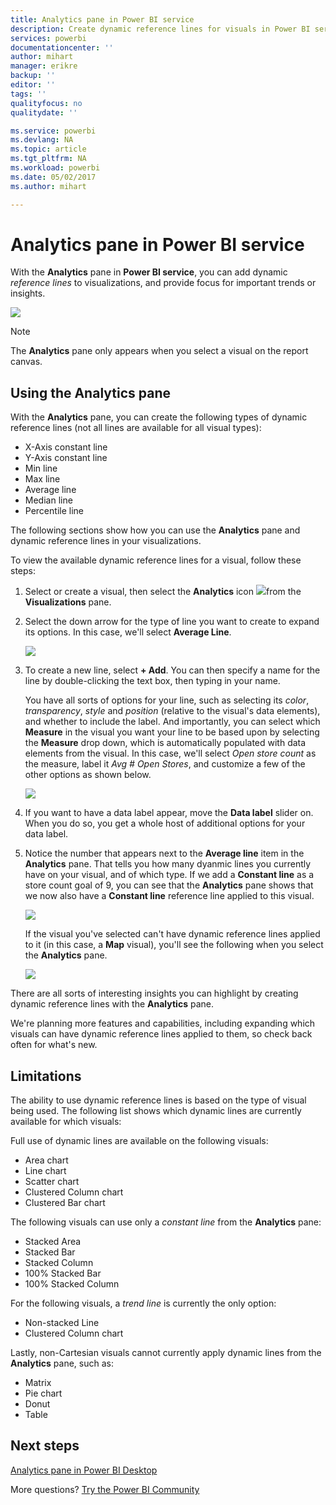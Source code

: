 ```yaml
---
title: Analytics pane in Power BI service
description: Create dynamic reference lines for visuals in Power BI service
services: powerbi
documentationcenter: ''
author: mihart
manager: erikre
backup: ''
editor: ''
tags: ''
qualityfocus: no
qualitydate: ''

ms.service: powerbi
ms.devlang: NA
ms.topic: article
ms.tgt_pltfrm: NA
ms.workload: powerbi
ms.date: 05/02/2017
ms.author: mihart

---
```

# Analytics pane in Power BI service
With the **Analytics** pane in **Power BI service**, you can add dynamic *reference
lines* to visualizations, and provide focus for important trends or insights.

![](media/powerbi-service-analytics-pane/power-bi-analytics-pane.png)

> [!NOTE]
> The **Analytics** pane only appears when you select a visual on the report canvas.
> 
> 

## Using the Analytics pane
With the **Analytics** pane, you can create the following types of dynamic reference lines (not all lines are available for all visual types):

* X-Axis constant line
* Y-Axis constant line
* Min line
* Max line
* Average line
* Median line
* Percentile line

The following sections show how you can use the **Analytics** pane and dynamic reference lines in your visualizations.

To view the available dynamic reference lines for a visual, follow these steps:

1. Select or create a visual, then select the **Analytics** icon
   ![](media/powerbi-service-analytics-pane/power-bi-analytics-icon.png)from the **Visualizations** pane.
2. Select the down arrow for the type of line you want to create to expand its options. In this case, we'll select **Average Line**.
   
   ![](media/powerbi-service-analytics-pane/power-bi-add.png)
3. To create a new line, select **+ Add**. You can then specify a name for the line by double-clicking the text box, then typing in your name.
   
   You have all sorts of options for your line, such as selecting its *color*, *transparency*,
   *style* and *position* (relative to the visual's data elements), and whether to include the label. And importantly, you can select which **Measure** in the visual you want your line to be based upon by selecting the **Measure** drop down, which is automatically populated with data elements from the visual. In this case, we'll select *Open store count* as the measure, label it *Avg # Open Stores*, and customize a few of the other options as shown below.
   
   ![](media/powerbi-service-analytics-pane/power-bi-average-line.png)
4. If you want to have a data label appear, move the **Data label** slider on. When you do so, you get a whole host of additional options for your data label.
5. Notice the number that appears next to the **Average line** item in the **Analytics** pane. That tells you how many dyanmic lines you currently have on your visual, and of which type. If we add a **Constant line** as a store count goal of 9, you can see that the **Analytics** pane shows that we now also have a **Constant line** reference line applied to this visual.
   
   ![](media/powerbi-service-analytics-pane/power-bi-reference-lines.png)
   
   If the visual you've selected can't have dynamic reference lines applied to it (in this case, a **Map** visual), you'll see the following when you select the **Analytics** pane.
   
   ![](media/powerbi-service-analytics-pane/power-bi-no-lines.png)

There are all sorts of interesting insights you can highlight by creating dynamic reference lines with the **Analytics** pane.

We're planning more features and capabilities, including expanding which visuals can have dynamic reference lines applied to them, so check back often for what's new.

## Limitations
The ability to use dynamic reference lines is based on the type of visual being used. The following list shows which dynamic lines are currently available for which visuals:

Full use of dynamic lines are available on the following visuals:

* Area chart
* Line chart
* Scatter chart
* Clustered Column chart
* Clustered Bar chart

The following visuals can use only a *constant line* from the **Analytics** pane:

* Stacked Area
* Stacked Bar
* Stacked Column
* 100% Stacked Bar
* 100% Stacked Column

For the following visuals, a *trend line* is currently the only option:

* Non-stacked Line
* Clustered Column chart

Lastly, non-Cartesian visuals cannot currently apply dynamic lines from the **Analytics** pane, such as:

* Matrix
* Pie chart
* Donut
* Table

## Next steps
[Analytics pane in Power BI Desktop](powerbi-desktop-analytics-pane.md)

More questions? [Try the Power BI Community](http://community.powerbi.com/)

